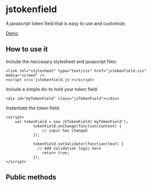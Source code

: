 # jstokenfield
A javascript token field that is easy to use and customize.

<a href="http://lucaslouca.github.io/jstokenfield/" target="_blank">Demo</a>

## How to use it

Include the neccesary stylesheet and javascript files:
```
<link rel="stylesheet" type="text/css" href="jstokenfield.css" media="screen" />
<script src='jstokenfield.js'></script>
```

Include a simple div to hold your token field:
```
<div id="myTokenField" class="jsTokenField"></div>
```

Instantiate the token field:
```
<script>
	var tokenField = new JSTokenField('myTokenField');
			tokenField.onChange(function(content) {
				// input has changed
			});
			
			tokenField.setValidator(function(text) {
			  // Add validation logic here
				return true;
			});
</script>
```

## Public methods
